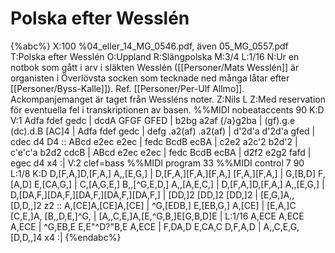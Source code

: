 # Polska efter Wesslén

{%abc%}
X:100
%04_eller_14_MG_0546.pdf, även 05_MG_0557.pdf
T:Polska efter Wesslén
O:Uppland
R:Slängpolska
M:3/4
L:1/16
N:Ur en notbok som gått i arv i släkten Wesslén ([[Personer/Mats Wesslén]] är organisten i Överlövsta socken som tecknade ned många låtar efter [[Personer/Byss-Kalle]]). Ref. [[Personer/Per-Ulf Allmo]]. Ackompanjemanget är taget från Wessléns noter.
Z:Nils L
Z:Med reservation för eventuella fel i transkriptionen av basen.
%%MIDI nobeataccents 90
K:D
V:1
Adfa fdef gedc | dcdA GFGF    GFED    | b2bg   a2af   {/a}g2ba | (gf).g.e (dc).d.B [AC]4  |
Adfa fdef gedc | defg .a2(af) .a2(af) | d'2d'a d'2d'a gfed     | cdec     d4       D4    ::
ABcd e2ec e2ec | fedc BcdB    ecBA    | c2e2   a2c'2  b2d'2    | c'e'c'a  b2d2     cdcB   |
ABcd e2ec e2ec | fedc BcdB    ecBA    | d2f2   e2g2   fafd     | egec     d4       x4    :|
V:2 clef=bass 
%%MIDI program 33
%%MIDI control 7 90
L:1/8
K:D
D,[F,A,]D,[F,A,] A,,[E,G,] | D,[F,A,][F,A,][F,A,] [F,A,][F,A,] | G,[B,D] F,[A,D] E,[CA,G,] | C,[A,G,E,] B,,[^G,E,D,] A,,[A,E,C,] |
D,[F,A,]D,[F,A,] A,,[E,G,] | D,[DA,F,][DA,F,][DA,F,][DA,F,][DA,F,] | [DD,]2 [DD,]2 [DD,]2 | [E,G,]A,, [D,D,,]2 z2 ::
A,[CE]A,[CE]A,[CE] | ^G,[EDB,] E,[EB,G,] A,[CE] | [E,A,]C [C,E,]A, [B,,D,E,]^G, | [A,,C,E,]A,[E,^G,B,]E[G,B,D]E |
L:1/16
A,ECE A,ECE A,ECE | ^G,EB,E E,E"^D?"B,E A,ECE | F,DA,D E,CA,C D,F,A,D | A,,C,E,G, [D,D,,]4 x4 :|
{%endabc%}

